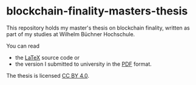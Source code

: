 # blockchain-finality-masters-thesis

This repository holds my master's thesis on blockchain finality, written as part of my studies at Wilhelm Büchner Hochschule.

You can read

* the [LaTeX](#) source code or
* the version I submitted to university in the [PDF](pdf) format.

The thesis is licensed [CC BY 4.0](https://creativecommons.org/licenses/by/4.0/).
